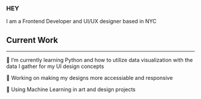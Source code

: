 ### HEY

I am a Frontend Developer and UI/UX designer based in NYC 

## Current Work 
______________________________________________________________________________________

🌱 I’m currently learning Python and how to utilize data visualization with the data I gather for my UI design concepts

🔭 Working on making my designs more accessiable and responsive

🎨 Using Machine Learning in art and design projects


<!--
**nycbeardo/nycbeardo** is a ✨ _special_ ✨ repository because its `README.md` (this file) appears on your GitHub profile.

Here are some ideas to get you started:

- 🔭 I’m currently working on ...
- 🌱 I’m currently learning ...
- 👯 I’m looking to collaborate on ...
- 🤔 I’m looking for help with ...
- 💬 Ask me about ...
- 📫 How to reach me: ...
- 😄 Pronouns: ...
- ⚡ Fun fact: ...
-->
